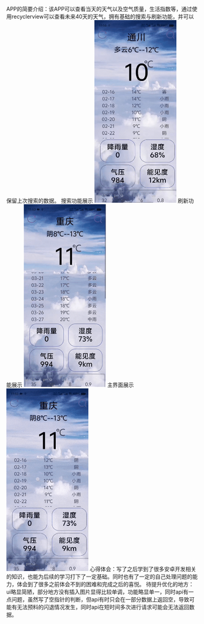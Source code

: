 APP的简要介绍：该APP可以查看当天的天气以及空气质量，生活指数等，通过使用recyclerview可以查看未来40天的天气，拥有基础的搜索与刷新功能，并可以保留上次搜索的数据。
搜索功能展示 ![image](https://github.com/0416peng/NetRequest/blob/master/mmexport1739678346374.gif)
刷新功能展示 ![image](https://github.com/0416peng/NetRequest/blob/master/mmexport1739678378944.gif)
主界面展示 ![image](https://github.com/0416peng/NetRequest/blob/master/mmexport1739678362989.gif)
心得体会：写了之后学到了很多安卓开发相关的知识，也能为后续的学习打下了一定基础。同时也有了一定的自己处理问题的能力，体会到了很多之前体会不到的困难和完成之后的喜悦。
待提升优化的地方：ui略显简陋，部分地方没有插入图片显得比较单调，功能略显单一，同时api有一点问题，虽然写了空指针的判断，但api有时只会在一部分数据上返回空，导致可能有无法预料的闪退情况发生，同时api在短时间多次进行请求可能会无法返回数据。
